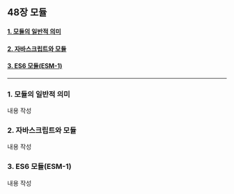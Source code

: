 ## 48장 모듈

#### [1. 모듈의 일반적 의미](#1-모듈의-일반적-의미-1)
#### [2. 자바스크립트와 모듈](#2-자바스크립트와-모듈-1)
#### [3. ES6 모듈(ESM-1)](#3-ES6-모듈(ESM-1)-1)

***

### 1. 모듈의 일반적 의미

내용 작성

### 2. 자바스크립트와 모듈

내용 작성

### 3. ES6 모듈(ESM-1)

내용 작성
